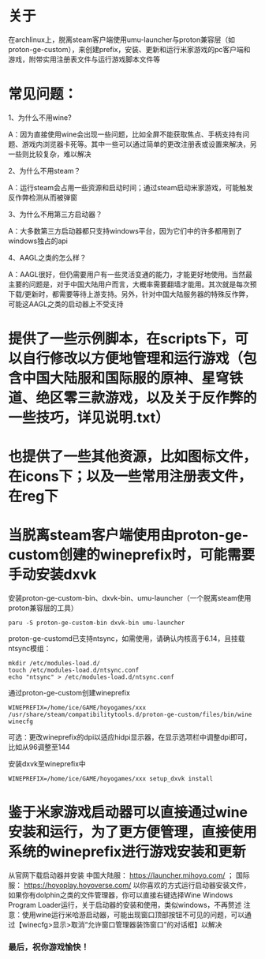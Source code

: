 # 关于


在archlinux上，脱离steam客户端使用umu-launcher与proton兼容层（如proton-ge-custom），来创建prefix，安装、更新和运行米家游戏的pc客户端和游戏，附带实用注册表文件与运行游戏脚本文件等

# 常见问题：

1、为什么不用wine?

A：因为直接使用wine会出现一些问题，比如全屏不能获取焦点、手柄支持有问题、游戏内浏览器卡死等。其中一些可以通过简单的更改注册表或设置来解决，另一些则比较复杂，难以解决

2、为什么不用steam？

A：运行steam会占用一些资源和启动时间；通过steam启动米家游戏，可能触发反作弊检测从而被弹窗

3、为什么不用第三方启动器？

A：大多数第三方启动器都只支持windows平台，因为它们中的许多都用到了windows独占的api

4、AAGL之类的怎么样？

A：AAGL很好，但仍需要用户有一些灵活变通的能力，才能更好地使用。当然最主要的问题是，对于中国大陆用户而言，大概率需要翻墙才能用。其次就是每次预下载/更新时，都需要等待上游支持。另外，针对中国大陆服务器的特殊反作弊，可能这AAGL之类的启动器上不受支持


# 提供了一些示例脚本，在scripts下，可以自行修改以方便地管理和运行游戏（包含中国大陆服和国际服的原神、星穹铁道、绝区零三款游戏，以及关于反作弊的一些技巧，详见说明.txt）

# 也提供了一些其他资源，比如图标文件，在icons下；以及一些常用注册表文件，在reg下

# 当脱离steam客户端使用由proton-ge-custom创建的wineprefix时，可能需要手动安装dxvk

安装proton-ge-custom-bin、dxvk-bin、umu-launcher（一个脱离steam使用proton兼容层的工具）

```
paru -S proton-ge-custom-bin dxvk-bin umu-launcher
```
proton-ge-customd已支持ntsync，如需使用，请确认内核高于6.14，且挂载ntsync模组：

```
mkdir /etc/modules-load.d/
touch /etc/modules-load.d/ntsync.conf
echo "ntsync" > /etc/modules-load.d/ntsync.conf
```
通过proton-ge-custom创建wineprefix

```
WINEPREFIX=/home/ice/GAME/hoyogames/xxx /usr/share/steam/compatibilitytools.d/proton-ge-custom/files/bin/wine  winecfg
```
可选：更改wineprefix的dpi以适应hidpi显示器，在显示选项栏中调整dpi即可，比如从96调整至144

安装dxvk至wineprefix中

```
WINEPREFIX=/home/ice/GAME/hoyogames/xxx setup_dxvk install
```

# 鉴于米家游戏启动器可以直接通过wine安装和运行，为了更方便管理，直接使用系统的wineprefix进行游戏安装和更新

从官网下载启动器并安装 中国大陆服： <https://launcher.mihoyo.com/> ； 国际服： <https://hoyoplay.hoyoverse.com/>
以你喜欢的方式运行启动器安装文件，如果你有dolphin之类的文件管理器，你可以直接右键选择Wine Windows Program Loader运行，关于启动器的安装和使用，类似windows，不再赘述
注意：使用wine运行米哈游启动器，可能出现窗口顶部按钮不可见的问题，可以通过【winecfg>显示>取消“允许窗口管理器装饰窗口”的对话框】以解决

### 最后，祝你游戏愉快！

